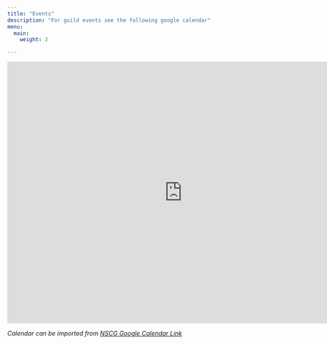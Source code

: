 ```yaml
---
title: "Events"
description: "For guild events see the following google calendar"
menu:
  main:
    weight: 2

---
```


<iframe src="https://calendar.google.com/calendar/embed?src=1eb7fc519a2857dd786d496015cfe94a3f361c1b3d47e72a94e87a53a38084aa%40group.calendar.google.com&ctz=America%2FChicago" style="border: 0" width="800" height="600" frameborder="0" scrolling="no"></iframe>

_Calendar can be imported from [NSCG Google Calendar Link](https://calendar.google.com/calendar/u/0?cid=MWViN2ZjNTE5YTI4NTdkZDc4NmQ0OTYwMTVjZmU5NGEzZjM2MWMxYjNkNDdlNzJhOTRlODdhNTNhMzgwODRhYUBncm91cC5jYWxlbmRhci5nb29nbGUuY29t)_